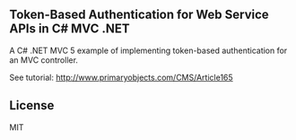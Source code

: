 ﻿Token-Based Authentication for Web Service APIs in C# MVC .NET
--------

A C# .NET MVC 5 example of implementing token-based authentication for an MVC controller.

See tutorial:
http://www.primaryobjects.com/CMS/Article165

License
----

MIT

